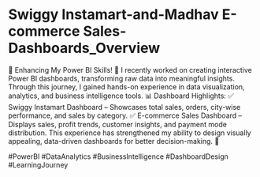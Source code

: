 # Swiggy Instamart-and-Madhav E-commerce Sales-Dashboards_Overview
🌟 Enhancing My Power BI Skills! 🌟
I recently worked on creating interactive Power BI dashboards, transforming raw data into meaningful insights. Through this journey, I gained hands-on experience in data visualization, analytics, and business intelligence tools.
📊 Dashboard Highlights:
✅ Swiggy Instamart Dashboard – Showcases total sales, orders, city-wise performance, and sales by category.
✅ E-commerce Sales Dashboard – Displays sales, profit trends, customer insights, and payment mode distribution.
This experience has strengthened my ability to design visually appealing, data-driven dashboards for better decision-making. 🚀

#PowerBI #DataAnalytics #BusinessIntelligence #DashboardDesign #LearningJourney
